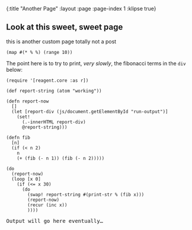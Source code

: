 {:title "Another Page"
 :layout :page
 :page-index 1
 :klipse true}

## Look at this sweet, sweet page

this is another custom page
totally not a post

```klipse-cljs
(map #(* % %) (range 10))
```

The point here is to try to print, _very slowly_, the fibonacci terms in the `div` below:

```klipse-cljs
(require '[reagent.core :as r])

(def report-string (atom "working"))

(defn report-now
  []
  (let [report-div (js/document.getElementById "run-output")]
    (set!
      (.-innerHTML report-div)
      @report-string)))

(defn fib
  [n]
  (if (< n 2)
    n
    (+ (fib (- n 1)) (fib (- n 2)))))
```

```klipse-cljs
(do
  (report-now)
  (loop [x 0]
    (if (<= x 30)
      (do
        (swap! report-string #(print-str % (fib x)))
        (report-now)
        (recur (inc x))
        ))))
```


<div>
  <pre id="run-output">Output will go here eventually…</pre>
</div>
